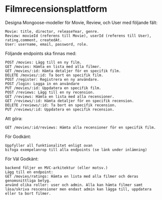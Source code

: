 # Filmrecensionsplattform

Designa Mongoose-modeller för Movie, Review, och User med följande fält:

    Movie: title, director, releaseYear, genre.
    Review: movieId (referens till Movie), userId (referens till User), rating,comment, createdAt.
    User: username, email, password, role.

Följande endpoints ska finnas med:

    POST /movies: Lägg till en ny film.
    GET /movies: Hämta en lista med alla filmer.
    GET /movies/:id: Hämta detaljer för en specifik film.
    DELETE /movies/:id: Ta bort en specifik film.
    POST /register: Registrera en ny användare.
    POST /login: Logga in en användare
    PUT /movies/:id: Uppdatera en specifik film.
    POST /reviews: Lägg till en ny recension.
    GET /reviews: Hämta en lista med alla recensioner.
    GET /reviews/:id: Hämta detaljer för en specifik recension.
    DELETE /reviews/:id: Ta bort en specifik recension.
    PUT /reviews/:id: Uppdatera en specifik recension.

Att göra:

    GET /movies/:id/reviews: Hämta alla recensioner för en specifik film.

För Godkänt:

    Uppfyller all funktionalitet enligt ovan
    bifoga exempelanrop till alla endpoints (se länk under inlämning)

För Väl Godkänt:

    backend följer en MVC-arkitektur (eller motsv.)
    Lägg till en endpoint:
    GET /movies/ratings: Hämta en lista med alla filmer och deras genomsnittliga betyg.
    använd olika roller: user och admin. Alla kan hämta filmer samt läsa/skriva rescensioner men endast admin kan lägga till, uppdatera eller ta bort filmer.
